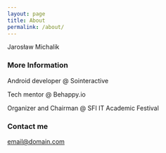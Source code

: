 ```yaml
---
layout: page
title: About
permalink: /about/
---
```


Jarosław Michalik

### More Information

Android developer @ Sointeractive

Tech mentor @ Behappy.io

Organizer and Chairman @ SFI IT Academic Festival

### Contact me

[email@domain.com](mailto:email@domain.com)